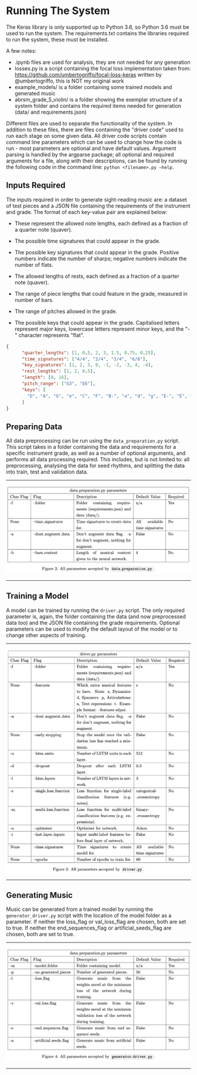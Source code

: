 # Running The System

The Keras library is only supported up to Python 3.6, so Python 3.6 must be used to run the system.
The requirements.txt contains the libraries required to run the system, these must be installed.

A few notes:
- .ipynb files are used for analysis, they are not needed for any generation
- losses.py is a script containing the focal loss implementation taken from: https://github.com/umbertogriffo/focal-loss-keras written by   @umbertogriffo, this is NOT my original work
- example_models/ is a folder containing some trained models and generated music
- abrsm_grade_5_violin/ is a folder showing the exemplar structure of a system folder and contains the required items needed for generation (data/ and requirements.json)
  

Different files are used to separate the functionality of the system.
In addition to these files, there are files containing the \"driver code\" used to run each stage on some
given data. All driver code scripts contain command line parameters
which can be used to change how the code is run - most parameters are
optional and have default values. Argument parsing is handled by the
argparse package; all optional and required
arguments for a file, along with their descriptions, can be found by
running the following code in the command line:
`python <filename>.py –help`.

## Inputs Required

The inputs required in order to generate sight-reading music are: a
dataset of test pieces and a JSON file containing the requirements of
the instrument and grade. The format of each key-value pair are explained
below:

- These represent the allowed note lengths, each defined as a
  fraction of a quarter note (quaver).

- The possible time signatures that could appear in the grade.

- The possible key signatures that could appear in the grade.
  Positive numbers indicate the number of sharps; negative numbers
  indicate the number of flats.

- The allowed lengths of rests, each defined as a fraction of a
  quarter note (quaver).

- The range of piece lengths that could feature in the grade,
  measured in number of bars.

- The range of pitches allowed in the grade.

- The possible keys that could appear in the grade. Capitalised
  letters represent major keys, lowercase letters represent minor
  keys, and the \"-\" character represents \"flat\".

```{.json language="json" startFrom="1"}
{
      "quarter_lengths": [1, 0.5, 2, 3, 1.5, 0.75, 0.25],
      "time_signatures": ["4/4", "2/4", "3/4", "6/8"],
      "key_signatures": [1, 2, 3, 0, -1, -2, -3, 4, -4],
      "rest_lengths": [1, 2, 0.5],
      "length": [8, 16],
      "pitch_range": ["G3", "E6"],
      "keys": [
        "D", "A", "G", "e", "C", "F", "B-", "a", "d", "g", "E-", "E", "A-", "b", "c"
      ]
}
```

## Preparing Data

All data preprocessing can be run using the
`data_preparation.py` script.
This script takes in a folder containing the data and requirements for a
specific instrument grade, as well as a number of optional arguments,
and performs all data processing required. This includes, but is not
limited to: all preprocessing, analysing the data for seed rhythms, and
splitting the data into train, test and validation data.

---

![](images/data_prep.png)

---

## Training a Model

A model can be trained by running the `driver.py` script. The only
required parameter is, again, the folder containing the data (and now
preprocessed data too) and the JSON file containing the grade
requirements. Optional parameters can be used to modify the default
layout of the model or to change other aspects of training.

---

![](images/driver.png)

---

## Generating Music

Music can be generated from a trained model by running the
`generator_driver.py` script
with the location of the model folder as a parameter. If
neither the loss_flag or val_loss_flag are chosen, both are set to
true. If neither the end_sequences_flag or artificial_seeds_flag are
chosen, both are set to true.

---

![](images/generator_driver.png)

---
